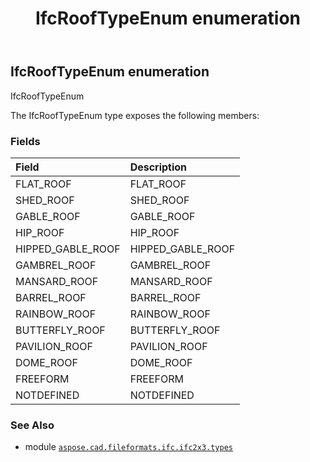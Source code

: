 ﻿---
title: IfcRoofTypeEnum enumeration
second_title: Aspose.CAD for Python via .NET API References
description: 
type: docs
weight: 2830
url: /aspose.cad.fileformats.ifc.ifc2x3.types/ifcrooftypeenum/
is_root: false
---

## IfcRoofTypeEnum enumeration

IfcRoofTypeEnum



The IfcRoofTypeEnum type exposes the following members:

### Fields
| Field | Description |
| :- | :- |
| FLAT_ROOF | FLAT_ROOF |
| SHED_ROOF | SHED_ROOF |
| GABLE_ROOF | GABLE_ROOF |
| HIP_ROOF | HIP_ROOF |
| HIPPED_GABLE_ROOF | HIPPED_GABLE_ROOF |
| GAMBREL_ROOF | GAMBREL_ROOF |
| MANSARD_ROOF | MANSARD_ROOF |
| BARREL_ROOF | BARREL_ROOF |
| RAINBOW_ROOF | RAINBOW_ROOF |
| BUTTERFLY_ROOF | BUTTERFLY_ROOF |
| PAVILION_ROOF | PAVILION_ROOF |
| DOME_ROOF | DOME_ROOF |
| FREEFORM | FREEFORM |
| NOTDEFINED | NOTDEFINED |



### See Also
* module [`aspose.cad.fileformats.ifc.ifc2x3.types`](..)
